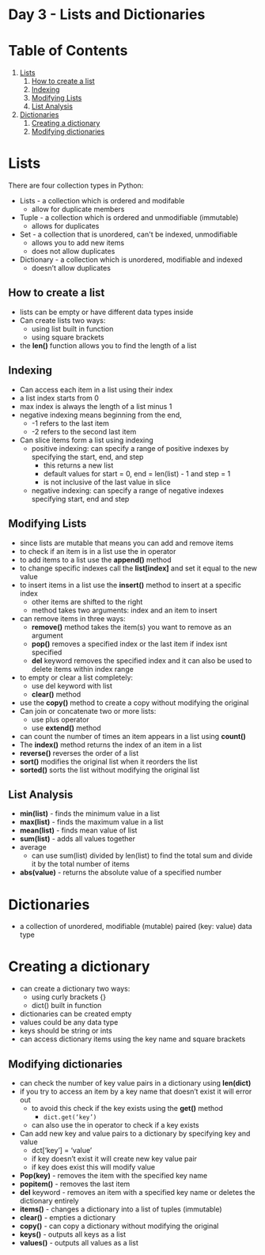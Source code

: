 # Day 3 - Lists and Dictionaries

# Table of Contents

1. [Lists](craftdocs://open?blockId=880C6BDA-292D-4CBC-BFCD-4757A9C47776&spaceId=d367a179-adcb-7ce8-0b02-ba52d2a7c917)
   1. [How to create a list](craftdocs://open?blockId=580CFFFB-3841-450D-AE73-AE4289337067&spaceId=d367a179-adcb-7ce8-0b02-ba52d2a7c917)
   2. [Indexing](craftdocs://open?blockId=164C7988-1264-4CDA-8456-49B3709AC2C6&spaceId=d367a179-adcb-7ce8-0b02-ba52d2a7c917)
   3. [Modifying Lists](craftdocs://open?blockId=BED54717-3704-4E5D-BD6C-6113F2C4691B&spaceId=d367a179-adcb-7ce8-0b02-ba52d2a7c917)
   4. [List Analysis](craftdocs://open?blockId=6778B476-AAB2-4351-AC04-7196F6F5DCB1&spaceId=d367a179-adcb-7ce8-0b02-ba52d2a7c917)
2. [Dictionaries](craftdocs://open?blockId=1F5550B2-9ADA-4D9D-B0E9-D08FC1CB9350&spaceId=d367a179-adcb-7ce8-0b02-ba52d2a7c917)
   1. [Creating a dictionary](craftdocs://open?blockId=7FF7BF6C-0E9C-4150-875E-D9A3E3AA4879&spaceId=d367a179-adcb-7ce8-0b02-ba52d2a7c917)
   2. [Modifying dictionaries](craftdocs://open?blockId=7173676E-13A4-407D-B2FF-87B6118CF561&spaceId=d367a179-adcb-7ce8-0b02-ba52d2a7c917)

# Lists

There are four collection types in Python:

- Lists - a collection which is ordered and modifable
   - allow for duplicate members
- Tuple - a collection which is ordered and unmodifiable (immutable)
   - allows for duplicates
- Set - a collection that is unordered, can't be indexed, unmodifiable
   - allows you to add new items
   - does not allow duplicates
- Dictionary - a collection which is unordered, modifiable and indexed
   - doesn’t allow duplicates

## How to create a list

- lists can be empty or have different data types inside
- Can create lists two ways:
   - using list built in function
   - using square brackets
- the **len()** function allows you to find the length of a list

## Indexing

- Can access each item in a list using their index
- a list index starts from 0
- max index is always the length of a list minus 1
- negative indexing means beginning from the end,
   - \-1 refers to the last item
   - \-2 refers to the second last item
- Can slice items form a list using indexing
   - positive indexing: can specify a range of positive indexes by specifying the start, end, and step
      - this returns a new list
      - default values for start = 0, end = len(list) - 1 and step = 1
      - is not inclusive of the last value in slice
   - negative indexing: can specify a range of negative indexes specifying start, end and step

## Modifying Lists

- since lists are mutable that means you can add and remove items
- to check if an item is in a list use the in operator
- to add items to a list use the **append()** method
- to change specific indexes call the **list[index]** and set it equal to the new value
- to insert items in a list use the **insert()** method to insert at a specific index
   - other items are shifted to the right
   - method takes two arguments: index and an item to insert
- can remove items in three ways:
   - **remove()** method takes the item(s) you want to remove as an argument
   - **pop()** removes a specified index or the last item if index isnt specified
   - **del** keyword removes the specified index and it can also be used to delete items within index range
- to empty or clear a list completely:
   - use del keyword with list
   - **clear()** method
- use the **copy()** method to create a copy without modifying the original
- Can join or concatenate two or more lists:
   - use plus operator
   - use **extend()** method
- can count the number of times an item appears in a list using **count()**
- The **index()** method returns the index of an item in a list
- **reverse()** reverses the order of a list
- **sort()** modifies the original list when it reorders the list
- **sorted()** sorts the list without modifying the original list

## List Analysis

- **min(list)** - finds the minimum value in a list
- **max(list)** - finds the maximum value in a list
- **mean(list)** - finds mean value of list
- **sum(list)** - adds all values together
- average
   - can use sum(list) divided by len(list) to find the total sum and divide it by the total number of items
- **abs(value)** - returns the absolute value of a specified number

# Dictionaries

- a collection of unordered, modifiable (mutable) paired (key: value) data type

# Creating a dictionary

- can create a dictionary two ways:
   - using curly brackets {}
   - dict() built in function
- dictionaries can be created empty
- values could be any data type
- keys should be string or ints
- can access dictionary items using the key name and square brackets

## Modifying dictionaries

- can check the number of key value pairs in a dictionary using **len(dict)**
- if you try to access an item by a key name that doesn’t exist it will error out
   - to avoid this check if the key exists using the **get()** method
      - `dict.get(‘key’)`
   - can also use the in operator to check if a key exists
- Can add new key and value pairs to a dictionary by specifying key and value
   - dct[‘key’] = ‘value’
   - if key doesn’t exist it will create new key value pair
   - if key does exist this will modify value
- **Pop(key)** - removes the item with the specified key name
- **popitem()** - removes the last item
- **del** keyword - removes an item with a specified key name or deletes the dictionary entirely
- **items()** - changes a dictionary into a list of tuples (immutable)
- **clear()** - empties a dictionary
- **copy()** - can copy a dictionary without modifying the original
- **keys()** - outputs all keys as a list
- **values()** - outputs all values as a list

